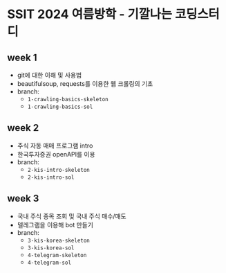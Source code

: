 # SSIT 2024 여름방학 - 기깔나는 코딩스터디

## week 1
- git에 대한 이해 및 사용법
- beautifulsoup, requests를 이용한 웹 크롤링의 기초
- branch:
  - `1-crawling-basics-skeleton`
  - `1-crawling-basics-sol`

## week 2
- 주식 자동 매매 프로그램 intro
- 한국투자증권 openAPI를 이용
- branch:
  - `2-kis-intro-skeleton`
  - `2-kis-intro-sol`

## week 3
- 국내 주식 종목 조회 및 국내 주식 매수/매도 
- 텔레그램을 이용해 bot 만들기
- branch:
  - `3-kis-korea-skeleton`
  - `3-kis-korea-sol`
  - `4-telegram-skeleton`
  - `4-telegram-sol`